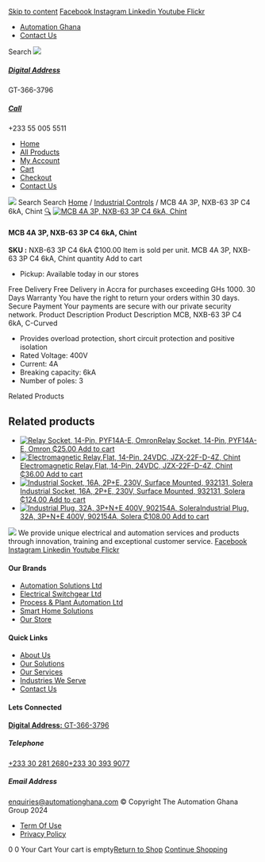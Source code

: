 [Skip to content](https://store.automationghana.com/product/mcb-nxb-63-3p-c4-6ka-chint/#content)
[ Facebook ](https://www.facebook.com/automationgh/) [ Instagram ](https://www.instagram.com/automationgh/) [ Linkedin ](https://www.linkedin.com/company/the-automation-ghana-limited/) [ Youtube ](https://www.youtube.com/channel/UCurrRDUSm5oIW39VXjn1u0w) [ Flickr ](https://www.flickr.com/photos/181794037@N07/)
  * [ Automation Ghana ](https://automationghana.com)
  * [ Contact Us ](https://store.automationghana.com/contact/)


Search
[ ![](https://store.automationghana.com/wp-content/uploads/2024/04/Website-TAGG-Logo-BLUE.png) ](https://store.automationghana.com/)
[ ](https://maps.app.goo.gl/m4xeaagWCNbLk4jM6)
#####  [ Digital Address ](https://maps.app.goo.gl/m4xeaagWCNbLk4jM6)
GT-366-3796 
[ ](tel:+233550055511)
#####  [ Call ](tel:+233550055511)
+233 55 005 5511 
  * [Home](https://store.automationghana.com/)
  * [All Products](https://store.automationghana.com/shop/)
  * [My Account](https://store.automationghana.com/my-account/)
  * [Cart](https://store.automationghana.com/cart/)
  * [Checkout](https://store.automationghana.com/checkout/)
  * [Contact Us](https://store.automationghana.com/contact/)


[![](https://store.automationghana.com/wp-content/uploads/2024/04/AutomationGhana_logo_white.png)](https://store.automationghana.com)
Search
Search
[Home](https://store.automationghana.com) / [Industrial Controls](https://store.automationghana.com/product-category/industrial-controls/) / MCB 4A 3P, NXB-63 3P C4 6kA, Chint
[🔍](https://store.automationghana.com/product/mcb-nxb-63-3p-c4-6ka-chint/)
[![MCB 4A 3P, NXB-63 3P C4 6kA, Chint](https://store.automationghana.com/wp-content/uploads/2020/04/NXB-63-C4-3P.jpg)](https://store.automationghana.com/wp-content/uploads/2020/04/NXB-63-C4-3P.jpg)
####  MCB 4A 3P, NXB-63 3P C4 6kA, Chint 
**SKU :** NXB-63 3P C4 6kA 
₵100.00
Item is sold per unit.
MCB 4A 3P, NXB-63 3P C4 6kA, Chint quantity
Add to cart
  * Pickup: Available today in our stores


Free Delivery 
Free Delivery in Accra for purchases exceeding GHs 1000. 
30 Days Warranty 
You have the right to return your orders within 30 days. 
Secure Payment 
Your payments are secure with our private security network. 
Product Description
Product Description
MCB, NXB-63 3P C4 6kA, C-Curved 
  * Provides overload protection, short circuit protection and positive isolation
  * Rated Voltage: 400V
  * Current: 4A
  * Breaking capacity: 6kA
  * Number of poles: 3


Related Products 
## Related products
  * [![Relay Socket, 14-Pin, PYF14A-E, Omron](https://store.automationghana.com/wp-content/uploads/2020/04/14-Pin-Relay-Socket-PTF14A-E-Omron.jpg)Relay Socket, 14-Pin, PYF14A-E, Omron ₵25.00 ](https://store.automationghana.com/product/14-pin-relay-socket-pyf14a-e-omron/)
[Add to cart](https://store.automationghana.com/product/mcb-nxb-63-3p-c4-6ka-chint/?add-to-cart=1598)
  * [![Electromagnetic Relay,Flat, 14-Pin, 24VDC, JZX-22F-D-4Z, Chint](https://store.automationghana.com/wp-content/uploads/2020/04/11-Pin-Relay-JQX-10F_3Z-220VAC-Chint-2-300x300.jpg)Electromagnetic Relay,Flat, 14-Pin, 24VDC, JZX-22F-D-4Z, Chint ₵36.00 ](https://store.automationghana.com/product/14-pin-relay-jzx-22f-d-4z-24vdc-chint/)
[Add to cart](https://store.automationghana.com/product/mcb-nxb-63-3p-c4-6ka-chint/?add-to-cart=1597)
  * [![Industrial Socket, 16A, 2P+E, 230V, Surface Mounted, 932131, Solera](https://store.automationghana.com/wp-content/uploads/2020/02/SOLERA-21-300x300.jpg)Industrial Socket, 16A, 2P+E, 230V, Surface Mounted, 932131, Solera ₵124.00 ](https://store.automationghana.com/product/socket-932131-solera/)
[Add to cart](https://store.automationghana.com/product/mcb-nxb-63-3p-c4-6ka-chint/?add-to-cart=1534)
  * [![Industrial Plug, 32A, 3P+N+E 400V, 902154A, Solera](https://store.automationghana.com/wp-content/uploads/2020/04/902154A.png)Industrial Plug, 32A, 3P+N+E 400V, 902154A, Solera ₵108.00 ](https://store.automationghana.com/product/industrial-plug-902154a-solera/)
[Add to cart](https://store.automationghana.com/product/mcb-nxb-63-3p-c4-6ka-chint/?add-to-cart=1511)


![](https://store.automationghana.com/wp-content/uploads/2024/04/AutomationGhana_logo_white.png)
We provide unique electrical and automation services and products through innovation, training and exceptional customer service.
[ Facebook ](https://www.facebook.com/automationgh/) [ Instagram ](https://www.instagram.com/automationgh/) [ Linkedin ](https://www.linkedin.com/company/the-automation-ghana-limited/) [ Youtube ](https://www.youtube.com/channel/UCurrRDUSm5oIW39VXjn1u0w) [ Flickr ](https://www.flickr.com/photos/181794037@N07/)
#### Our Brands
  * [ Automation Solutions Ltd ](https://store.automationghana.com/product/mcb-nxb-63-3p-c4-6ka-chint/)
  * [ Electrical Switchgear Ltd ](https://store.automationghana.com/product/mcb-nxb-63-3p-c4-6ka-chint/)
  * [ Process & Plant Automation Ltd ](https://store.automationghana.com/product/mcb-nxb-63-3p-c4-6ka-chint/)
  * [ Smart Home Solutions ](https://store.automationghana.com/product/mcb-nxb-63-3p-c4-6ka-chint/)
  * [ Our Store ](https://store.automationghana.com/product/mcb-nxb-63-3p-c4-6ka-chint/)


#### Quick Links
  * [ About Us ](https://store.automationghana.com/product/mcb-nxb-63-3p-c4-6ka-chint/)
  * [ Our Solutions ](https://store.automationghana.com/product/mcb-nxb-63-3p-c4-6ka-chint/)
  * [ Our Services ](https://store.automationghana.com/product/mcb-nxb-63-3p-c4-6ka-chint/)
  * [ Industries We Serve ](https://store.automationghana.com/product/mcb-nxb-63-3p-c4-6ka-chint/)
  * [ Contact Us ](https://store.automationghana.com/product/mcb-nxb-63-3p-c4-6ka-chint/)


#### Lets Connected
[**Digital Address:** GT-366-3796](https://maps.app.goo.gl/m4xeaagWCNbLk4jM6)
#####  Telephone 
[ +233 30 281 2680](tel:+233302812680)[+233 30 393 9077](https://store.automationghana.com/product/mcb-nxb-63-3p-c4-6ka-chint/+233303939077)
#####  Email Address 
enquiries@automationghana.com 
© Copyright The Automation Ghana Group 2024
  * [ Term Of Use ](https://store.automationghana.com/product/mcb-nxb-63-3p-c4-6ka-chint/)
  * [ Privacy Policy ](https://store.automationghana.com/product/mcb-nxb-63-3p-c4-6ka-chint/)


0
0
Your Cart
Your cart is empty[Return to Shop](https://store.automationghana.com/shop/)
[Continue Shopping](https://store.automationghana.com/product/mcb-nxb-63-3p-c4-6ka-chint/)

